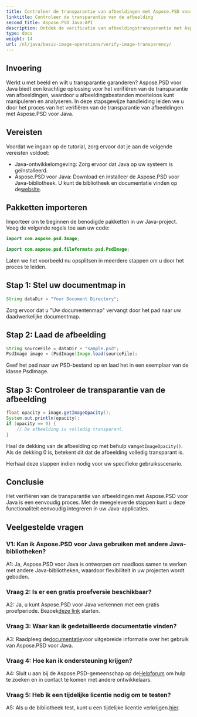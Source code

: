 ```yaml
---
title: Controleer de transparantie van afbeeldingen met Aspose.PSD voor Java
linktitle: Controleer de transparantie van de afbeelding
second_title: Aspose.PSD Java-API
description: Ontdek de verificatie van afbeeldingstransparantie met Aspose.PSD voor Java. Eenvoudige integratie, gedetailleerde documentatie en uitstekende community-ondersteuning.
type: docs
weight: 14
url: /nl/java/basic-image-operations/verify-image-transparency/
---
```

## Invoering

Werkt u met beeld en wilt u transparantie garanderen? Aspose.PSD voor Java biedt een krachtige oplossing voor het verifiëren van de transparantie van afbeeldingen, waardoor u afbeeldingsbestanden moeiteloos kunt manipuleren en analyseren. In deze stapsgewijze handleiding leiden we u door het proces van het verifiëren van de transparantie van afbeeldingen met Aspose.PSD voor Java.

## Vereisten

Voordat we ingaan op de tutorial, zorg ervoor dat je aan de volgende vereisten voldoet:

- Java-ontwikkelomgeving: Zorg ervoor dat Java op uw systeem is geïnstalleerd.
-  Aspose.PSD voor Java: Download en installeer de Aspose.PSD voor Java-bibliotheek. U kunt de bibliotheek en documentatie vinden op de[website](https://releases.aspose.com/psd/java/).

## Pakketten importeren

Importeer om te beginnen de benodigde pakketten in uw Java-project. Voeg de volgende regels toe aan uw code:

```java
import com.aspose.psd.Image;

import com.aspose.psd.fileformats.psd.PsdImage;
```

Laten we het voorbeeld nu opsplitsen in meerdere stappen om u door het proces te leiden.

## Stap 1: Stel uw documentmap in

```java
String dataDir = "Your Document Directory";
```

Zorg ervoor dat u "Uw documentenmap" vervangt door het pad naar uw daadwerkelijke documentmap.

## Stap 2: Laad de afbeelding

```java
String sourceFile = dataDir + "sample.psd";
PsdImage image = (PsdImage)Image.load(sourceFile);
```

Geef het pad naar uw PSD-bestand op en laad het in een exemplaar van de klasse PsdImage.

## Stap 3: Controleer de transparantie van de afbeelding

```java
float opacity = image.getImageOpacity();
System.out.println(opacity);
if (opacity == 0) {
    // De afbeelding is volledig transparant.
}
```

 Haal de dekking van de afbeelding op met behulp van`getImageOpacity()`. Als de dekking 0 is, betekent dit dat de afbeelding volledig transparant is.

Herhaal deze stappen indien nodig voor uw specifieke gebruiksscenario.

## Conclusie

Het verifiëren van de transparantie van afbeeldingen met Aspose.PSD voor Java is een eenvoudig proces. Met de meegeleverde stappen kunt u deze functionaliteit eenvoudig integreren in uw Java-applicaties.

## Veelgestelde vragen

### V1: Kan ik Aspose.PSD voor Java gebruiken met andere Java-bibliotheken?

A1: Ja, Aspose.PSD voor Java is ontworpen om naadloos samen te werken met andere Java-bibliotheken, waardoor flexibiliteit in uw projecten wordt geboden.

### Vraag 2: Is er een gratis proefversie beschikbaar?

 A2: Ja, u kunt Aspose.PSD voor Java verkennen met een gratis proefperiode. Bezoek[deze link](https://releases.aspose.com/) starten.

### Vraag 3: Waar kan ik gedetailleerde documentatie vinden?

 A3: Raadpleeg de[documentatie](https://reference.aspose.com/psd/java/)voor uitgebreide informatie over het gebruik van Aspose.PSD voor Java.

### Vraag 4: Hoe kan ik ondersteuning krijgen?

 A4: Sluit u aan bij de Aspose.PSD-gemeenschap op de[Helpforum](https://forum.aspose.com/c/psd/34) om hulp te zoeken en in contact te komen met andere ontwikkelaars.

### Vraag 5: Heb ik een tijdelijke licentie nodig om te testen?

 A5: Als u de bibliotheek test, kunt u een tijdelijke licentie verkrijgen.[hier](https://purchase.aspose.com/temporary-license/).